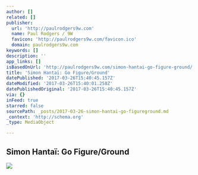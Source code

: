 ```yaml
---
author: []
related: []
publisher:
  url: 'http://paulrodgers9w.com'
  name: Paul Rodgers / 9W
  favicon: 'http://paulrodgers9w.com/favicon.ico'
  domain: paulrodgers9w.com
keywords: []
description: ''
app_links: []
isBasedOnUrl: 'http://paulrodgers9w.com/simon-hantai-go-figure-ground/'
title: 'Simon Hantaï: Go Figure/Ground'
datePublished: '2017-03-26T15:40:45.157Z'
dateModified: '2017-03-26T15:40:01.258Z'
datePublishedOriginal: '2017-03-26T15:40:45.157Z'
via: {}
inFeed: true
starred: false
sourcePath: _posts/2017-03-26-simon-hantai-go-figureground.md
_context: 'http://schema.org'
_type: MediaObject

---
```

<article style=""><h1>Simon Hantaï: Go Figure/Ground</h1><img src="http://static1.squarespace.com/static/55f9139fe4b09fd619481da6/t/562863fde4b00e26735a53c4/1488815734867/?format=1500w" /></article>